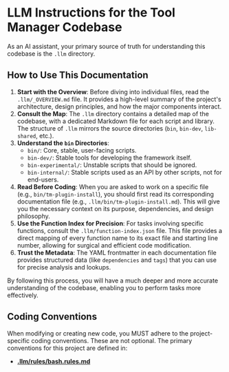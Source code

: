 # LLM Instructions for the Tool Manager Codebase

As an AI assistant, your primary source of truth for understanding this codebase is the `.llm` directory.

## How to Use This Documentation
1.  **Start with the Overview**: Before diving into individual files, read the `.llm/_OVERVIEW.md` file. It provides a high-level summary of the project's architecture, design principles, and how the major components interact.
2.  **Consult the Map**: The `.llm` directory contains a detailed map of the codebase, with a dedicated Markdown file for each script and library. The structure of `.llm` mirrors the source directories (`bin`, `bin-dev`, `lib-shared`, etc.).
3.  **Understand the `bin` Directories**:
    *   `bin/`: Core, stable, user-facing scripts.
    *   `bin-dev/`: Stable tools for developing the framework itself.
    *   `bin-experimental/`: Unstable scripts that should be ignored.
    *   `bin-internal/`: Stable scripts used as an API by other scripts, not for end-users.
4.  **Read Before Coding**: When you are asked to work on a specific file (e.g., `bin/tm-plugin-install`), you should first read its corresponding documentation file (e.g., `.llm/bin/tm-plugin-install.md`). This will give you the necessary context on its purpose, dependencies, and design philosophy.
5.  **Use the Function Index for Precision**: For tasks involving specific functions, consult the `.llm/function-index.json` file. This file provides a direct mapping of every function name to its exact file and starting line number, allowing for surgical and efficient code modification.
6.  **Trust the Metadata**: The YAML frontmatter in each documentation file provides structured data (like `dependencies` and `tags`) that you can use for precise analysis and lookups.

By following this process, you will have a much deeper and more accurate understanding of the codebase, enabling you to perform tasks more effectively.

## Coding Conventions
When modifying or creating new code, you MUST adhere to the project-specific coding conventions. These are not optional. The primary conventions for this project are defined in:
- **[.llm/rules/bash.rules.md](.llm/rules/bash.rules.md)**